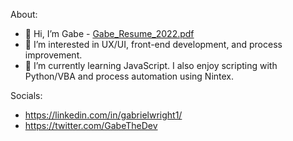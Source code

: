 About:
- 👋 Hi, I’m Gabe - [Gabe_Resume_2022.pdf](https://github.com/gabrielwright1/gabrielwright1/files/8064251/Gabe_Resume_2022.pdf)
- 👀 I’m interested in UX/UI, front-end development, and process improvement.
- 🌱 I’m currently learning JavaScript. I also enjoy scripting with Python/VBA and process automation using Nintex.

Socials: 

- https://linkedin.com/in/gabrielwright1/
- https://twitter.com/GabeTheDev

<!---
gabrielwright1/gabrielwright1 is a ✨ special ✨ repository because its `README.md` (this file) appears on your GitHub profile.
You can click the Preview link to take a look at your changes.
--->
